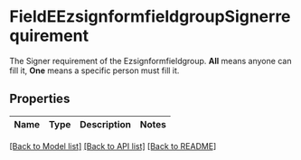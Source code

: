 # FieldEEzsignformfieldgroupSignerrequirement

The Signer requirement of the Ezsignformfieldgroup. **All** means anyone can fill it, **One** means a specific person must fill it.

## Properties
Name | Type | Description | Notes
------------ | ------------- | ------------- | -------------

[[Back to Model list]](../README.md#documentation-for-models) [[Back to API list]](../README.md#documentation-for-api-endpoints) [[Back to README]](../README.md)


